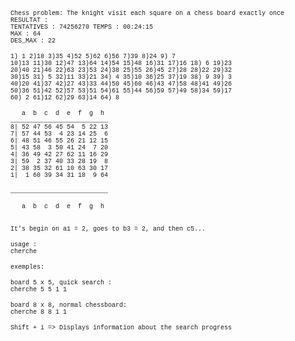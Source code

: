 <p><span style="font-family: 'courier new', courier; font-size: x-small;">Chess problem: The knight visit each square on a chess board exactly once</span><br /><span style="font-family: 'courier new', courier; font-size: x-small;">RESULTAT :</span><br /><span style="font-family: 'courier new', courier; font-size: x-small;">TENTATIVES : 74256270 TEMPS : 00:24:15</span><br /><span style="font-family: 'courier new', courier; font-size: x-small;">MAX : 64</span><br /><span style="font-family: 'courier new', courier; font-size: x-small;">DES_MAX : 22</span></p>
<p><span style="font-family: 'courier new', courier; font-size: x-small;">1) 1 2)18 3)35 4)52 5)62 6)56 7)39 8)24 9) 7 </span><br /><span style="font-family: 'courier new', courier; font-size: x-small;">10)13 11)30 12)47 13)64 14)54 15)48 16)31 17)16 18) 6 19)23 </span><br /><span style="font-family: 'courier new', courier; font-size: x-small;">20)40 21)46 22)63 23)53 24)38 25)55 26)45 27)28 28)22 29)32 </span><br /><span style="font-family: 'courier new', courier; font-size: x-small;">30)15 31) 5 32)11 33)21 34) 4 35)10 36)25 37)19 38) 9 39) 3 </span><br /><span style="font-family: 'courier new', courier; font-size: x-small;">40)20 41)37 42)27 43)33 44)50 45)60 46)43 47)58 48)41 49)26 </span><br /><span style="font-family: 'courier new', courier; font-size: x-small;">50)36 51)42 52)57 53)51 54)61 55)44 56)59 57)49 58)34 59)17 </span><br /><span style="font-family: 'courier new', courier; font-size: x-small;">60) 2 61)12 62)29 63)14 64) 8</span></p>
<p><span style="font-family: 'courier new', courier; font-size: x-small;" data-mce-mark="1">&nbsp; &nbsp;a &nbsp;b &nbsp;c &nbsp;d &nbsp;e &nbsp;f &nbsp;g &nbsp;h </span><br /><span style="font-family: 'courier new', courier; font-size: x-small;" data-mce-mark="1"> ________________________<span style="font-family: 'courier new', courier; font-size: x-small;" data-mce-mark="1">_</span><span style="font-family: 'courier new', courier; font-size: x-small;" data-mce-mark="1">_</span></span><br /><span style="font-family: 'courier new', courier; font-size: x-small;" data-mce-mark="1"> 8| 52 47 56 45 54 &nbsp;5 22 13 </span><br /><span style="font-family: 'courier new', courier; font-size: x-small;" data-mce-mark="1"> 7| 57 44 53 &nbsp;4 23 14 25 &nbsp;6 </span><br /><span style="font-family: 'courier new', courier; font-size: x-small;" data-mce-mark="1"> 6| 48 51 46 55 26 21 12 15 </span><br /><span style="font-family: 'courier new', courier; font-size: x-small;" data-mce-mark="1"> 5| 43 58 &nbsp;3 50 41 24 &nbsp;7 20 </span><br /><span style="font-family: 'courier new', courier; font-size: x-small;" data-mce-mark="1"> 4| 36 49 42 27 62 11 16 29 </span><br /><span style="font-family: 'courier new', courier; font-size: x-small;" data-mce-mark="1"> 3| 59 &nbsp;2 37 40 33 28 19 &nbsp;8 </span><br /><span style="font-family: 'courier new', courier; font-size: x-small;" data-mce-mark="1"> 2| 38 35 32 61 10 63 30 17 </span><br /><span style="font-family: 'courier new', courier; font-size: x-small;" data-mce-mark="1"> 1| &nbsp;1 60 39 34 31 18 &nbsp;9 64</span></p>
<p><span style="font-family: 'courier new', courier; font-size: x-small;" data-mce-mark="1">__________________________</span></p>
<p><span style="font-family: 'courier new', courier; font-size: x-small;" data-mce-mark="1"><span data-mce-mark="1">&nbsp; &nbsp;a &nbsp;b &nbsp;c &nbsp;d &nbsp;e &nbsp;f &nbsp;g &nbsp;h&nbsp;</span><br /><span data-mce-mark="1"><br /></span></span></p>
<p><span style="font-family: 'courier new', courier; font-size: x-small;" data-mce-mark="1"><span style="font-family: 'courier new', courier; font-size: x-small;" data-mce-mark="1">It's begin on a1 = 2, goes to b3 = 2, and then c5...</span></span></p>
<p><span style="font-family: 'courier new', courier; font-size: x-small;" data-mce-mark="1">usage :</span><br /><span style="font-family: 'courier new', courier; font-size: x-small;" data-mce-mark="1">cherche </span></p>
<p><span style="font-family: 'courier new', courier; font-size: x-small;">exemples:</span></p>
<p><span style="font-family: 'courier new', courier; font-size: x-small;">board 5 x 5, quick search : </span><br /><span style="font-family: 'courier new', courier; font-size: x-small;">cherche 5 5 1 1</span></p>
<p><span style="font-family: 'courier new', courier; font-size: x-small;">board 8 x 8, normal chessboard:</span><br /><span style="font-family: 'courier new', courier; font-size: x-small;">cherche 8 8 1 1</span></p>
<p><span style="font-family: 'courier new', courier; font-size: x-small;">Shift + i =&gt; Displays information about the search progress</span></p>
